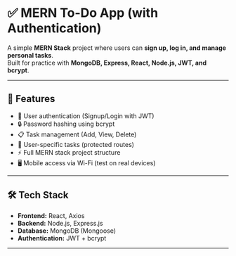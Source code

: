 # ✅ MERN To-Do App (with Authentication)

A simple **MERN Stack** project where users can **sign up, log in, and manage personal tasks**.  
Built for practice with **MongoDB, Express, React, Node.js, JWT, and bcrypt**.

---

## 🚀 Features
- 🔐 User authentication (Signup/Login with JWT)
- 🔒 Password hashing using bcrypt
- 📋 Task management (Add, View, Delete)
- 👤 User-specific tasks (protected routes)
- ⚡ Full MERN stack project structure
- 🖥️ Mobile access via Wi-Fi (test on real devices)

---

## 🛠️ Tech Stack
- **Frontend:** React, Axios  
- **Backend:** Node.js, Express.js  
- **Database:** MongoDB (Mongoose)  
- **Authentication:** JWT + bcrypt  

---
